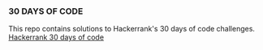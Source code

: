 ### 30 DAYS OF CODE
This repo contains solutions to Hackerrank's 30 days of code challenges.
[Hackerrank 30 days of code](https://www.hackerrank.com/domains/tutorials/30-days-of-code)

